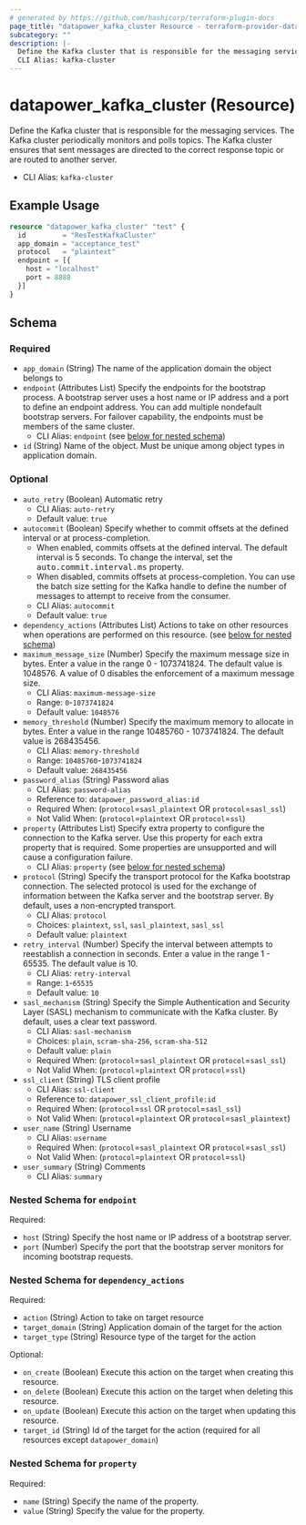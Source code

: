 ```yaml
---
# generated by https://github.com/hashicorp/terraform-plugin-docs
page_title: "datapower_kafka_cluster Resource - terraform-provider-datapower"
subcategory: ""
description: |-
  Define the Kafka cluster that is responsible for the messaging services. The Kafka cluster periodically monitors and polls topics. The Kafka cluster ensures that sent messages are directed to the correct response topic or are routed to another server.
  CLI Alias: kafka-cluster
---
```


# datapower_kafka_cluster (Resource)

Define the Kafka cluster that is responsible for the messaging services. The Kafka cluster periodically monitors and polls topics. The Kafka cluster ensures that sent messages are directed to the correct response topic or are routed to another server.
  - CLI Alias: `kafka-cluster`

## Example Usage

```terraform
resource "datapower_kafka_cluster" "test" {
  id         = "ResTestKafkaCluster"
  app_domain = "acceptance_test"
  protocol   = "plaintext"
  endpoint = [{
    host = "localhost"
    port = 8888
  }]
}
```

<!-- schema generated by tfplugindocs -->
## Schema

### Required

- `app_domain` (String) The name of the application domain the object belongs to
- `endpoint` (Attributes List) Specify the endpoints for the bootstrap process. A bootstrap server uses a host name or IP address and a port to define an endpoint address. You can add multiple nondefault bootstrap servers. For failover capability, the endpoints must be members of the same cluster.
  - CLI Alias: `endpoint` (see [below for nested schema](#nestedatt--endpoint))
- `id` (String) Name of the object. Must be unique among object types in application domain.

### Optional

- `auto_retry` (Boolean) Automatic retry
  - CLI Alias: `auto-retry`
  - Default value: `true`
- `autocommit` (Boolean) Specify whether to commit offsets at the defined interval or at process-completion. <ul><li>When enabled, commits offsets at the defined interval. The default interval is 5 seconds. To change the interval, set the <tt>auto.commit.interval.ms</tt> property.</li><li>When disabled, commits offsets at process-completion. You can use the batch size setting for the Kafka handle to define the number of messages to attempt to receive from the consumer.</li></ul>
  - CLI Alias: `autocommit`
  - Default value: `true`
- `dependency_actions` (Attributes List) Actions to take on other resources when operations are performed on this resource. (see [below for nested schema](#nestedatt--dependency_actions))
- `maximum_message_size` (Number) Specify the maximum message size in bytes. Enter a value in the range 0 - 1073741824. The default value is 1048576. A value of 0 disables the enforcement of a maximum message size.
  - CLI Alias: `maximum-message-size`
  - Range: `0`-`1073741824`
  - Default value: `1048576`
- `memory_threshold` (Number) Specify the maximum memory to allocate in bytes. Enter a value in the range 10485760 - 1073741824. The default value is 268435456.
  - CLI Alias: `memory-threshold`
  - Range: `10485760`-`1073741824`
  - Default value: `268435456`
- `password_alias` (String) Password alias
  - CLI Alias: `password-alias`
  - Reference to: `datapower_password_alias:id`
  - Required When: (`protocol`=`sasl_plaintext` OR `protocol`=`sasl_ssl`)
  - Not Valid When: (`protocol`=`plaintext` OR `protocol`=`ssl`)
- `property` (Attributes List) Specify extra property to configure the connection to the Kafka server. Use this property for each extra property that is required. Some properties are unsupported and will cause a configuration failure.
  - CLI Alias: `property` (see [below for nested schema](#nestedatt--property))
- `protocol` (String) Specify the transport protocol for the Kafka bootstrap connection. The selected protocol is used for the exchange of information between the Kafka server and the bootstrap server. By default, uses a non-encrypted transport.
  - CLI Alias: `protocol`
  - Choices: `plaintext`, `ssl`, `sasl_plaintext`, `sasl_ssl`
  - Default value: `plaintext`
- `retry_interval` (Number) Specify the interval between attempts to reestablish a connection in seconds. Enter a value in the range 1 - 65535. The default value is 10.
  - CLI Alias: `retry-interval`
  - Range: `1`-`65535`
  - Default value: `10`
- `sasl_mechanism` (String) Specify the Simple Authentication and Security Layer (SASL) mechanism to communicate with the Kafka cluster. By default, uses a clear text password.
  - CLI Alias: `sasl-mechanism`
  - Choices: `plain`, `scram-sha-256`, `scram-sha-512`
  - Default value: `plain`
  - Required When: (`protocol`=`sasl_plaintext` OR `protocol`=`sasl_ssl`)
  - Not Valid When: (`protocol`=`plaintext` OR `protocol`=`ssl`)
- `ssl_client` (String) TLS client profile
  - CLI Alias: `ssl-client`
  - Reference to: `datapower_ssl_client_profile:id`
  - Required When: (`protocol`=`ssl` OR `protocol`=`sasl_ssl`)
  - Not Valid When: (`protocol`=`plaintext` OR `protocol`=`sasl_plaintext`)
- `user_name` (String) Username
  - CLI Alias: `username`
  - Required When: (`protocol`=`sasl_plaintext` OR `protocol`=`sasl_ssl`)
  - Not Valid When: (`protocol`=`plaintext` OR `protocol`=`ssl`)
- `user_summary` (String) Comments
  - CLI Alias: `summary`

<a id="nestedatt--endpoint"></a>
### Nested Schema for `endpoint`

Required:

- `host` (String) Specify the host name or IP address of a bootstrap server.
- `port` (Number) Specify the port that the bootstrap server monitors for incoming bootstrap requests.


<a id="nestedatt--dependency_actions"></a>
### Nested Schema for `dependency_actions`

Required:

- `action` (String) Action to take on target resource
- `target_domain` (String) Application domain of the target for the action
- `target_type` (String) Resource type of the target for the action

Optional:

- `on_create` (Boolean) Execute this action on the target when creating this resource.
- `on_delete` (Boolean) Execute this action on the target when deleting this resource.
- `on_update` (Boolean) Execute this action on the target when updating this resource.
- `target_id` (String) Id of the target for the action (required for all resources except `datapower_domain`)


<a id="nestedatt--property"></a>
### Nested Schema for `property`

Required:

- `name` (String) Specify the name of the property.
- `value` (String) Specify the value for the property.
